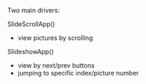 Two main drivers:

SlideScrollApp()
- view pictures by scrolling

SlideshowApp()
- view by next/prev buttons
- jumping to specific index/picture number

